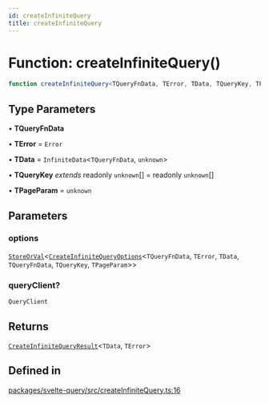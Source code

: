 ```yaml
---
id: createInfiniteQuery
title: createInfiniteQuery
---
```


# Function: createInfiniteQuery()

```ts
function createInfiniteQuery<TQueryFnData, TError, TData, TQueryKey, TPageParam>(options, queryClient?): CreateInfiniteQueryResult<TData, TError>
```

## Type Parameters

• **TQueryFnData**

• **TError** = `Error`

• **TData** = `InfiniteData`\<`TQueryFnData`, `unknown`\>

• **TQueryKey** *extends* readonly `unknown`[] = readonly `unknown`[]

• **TPageParam** = `unknown`

## Parameters

### options

[`StoreOrVal`](../../type-aliases/storeorval.md)\<[`CreateInfiniteQueryOptions`](../../type-aliases/createinfinitequeryoptions.md)\<`TQueryFnData`, `TError`, `TData`, `TQueryFnData`, `TQueryKey`, `TPageParam`\>\>

### queryClient?

`QueryClient`

## Returns

[`CreateInfiniteQueryResult`](../../type-aliases/createinfinitequeryresult.md)\<`TData`, `TError`\>

## Defined in

[packages/svelte-query/src/createInfiniteQuery.ts:16](https://github.com/TanStack/query/blob/main/packages/svelte-query/src/createInfiniteQuery.ts#L16)
